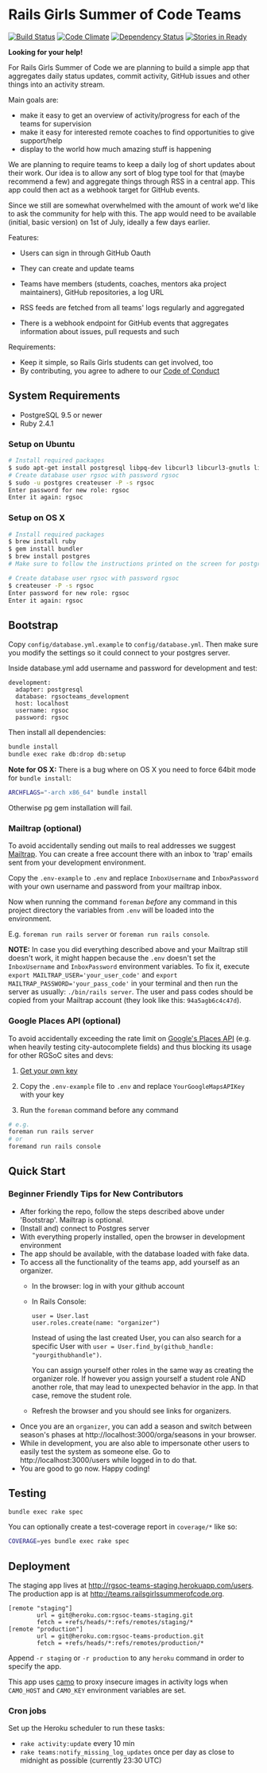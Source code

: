 # Rails Girls Summer of Code Teams
[![Build Status](https://travis-ci.org/rails-girls-summer-of-code/rgsoc-teams.svg?branch=master)](https://travis-ci.org/rails-girls-summer-of-code/rgsoc-teams)
[![Code Climate](https://codeclimate.com/github/rails-girls-summer-of-code/rgsoc-teams.svg)](https://codeclimate.com/github/rails-girls-summer-of-code/rgsoc-teams)
[![Dependency Status](https://gemnasium.com/rails-girls-summer-of-code/rgsoc-teams.svg)](https://gemnasium.com/rails-girls-summer-of-code/rgsoc-teams)
[![Stories in Ready](https://badge.waffle.io/rails-girls-summer-of-code/rgsoc-teams.svg?label=In%20progress&title=In%20Progress)](https://waffle.io/rails-girls-summer-of-code/rgsoc-teams)

**Looking for your help!**

For Rails Girls Summer of Code we are planning to build a simple app that
aggregates daily status updates, commit activity, GitHub issues and other
things into an activity stream.

Main goals are:

* make it easy to get an overview of activity/progress for each of the teams for supervision
* make it easy for interested remote coaches to find opportunities to give support/help
* display to the world how much amazing stuff is happening

We are planning to require teams to keep a daily log of short updates about
their work. Our idea is to allow any sort of blog type tool for that (maybe
recommend a few) and aggregate things through RSS in a central app. This app
could then act as a webhook target for GitHub events.

Since we still are somewhat overwhelmed with the amount of work we'd like to
ask the community for help with this. The app would need to be available
(initial, basic version) on 1st of July, ideally a few days earlier.

Features:

* Users can sign in through GitHub Oauth
* They can create and update teams
* Teams have members (students, coaches, mentors aka project maintainers), GitHub repositories, a log URL

* RSS feeds are fetched from all teams' logs regularly and aggregated
* There is a webhook endpoint for GitHub events that aggregates information about issues, pull requests and such

Requirements:

* Keep it simple, so Rails Girls students can get involved, too
* By contributing, you agree to adhere to our [Code of Conduct](https://github.com/rails-girls-summer-of-code/rgsoc-teams/blob/master/CODE_OF_CONDUCT.md)

## System Requirements

* PostgreSQL 9.5 or newer
* Ruby 2.4.1

### Setup on Ubuntu
```bash
# Install required packages
$ sudo apt-get install postgresql libpq-dev libcurl3 libcurl3-gnutls libcurl4-openssl-dev postgresql-contrib-9.5
# Create database user rgsoc with password rgsoc
$ sudo -u postgres createuser -P -s rgsoc
Enter password for new role: rgsoc
Enter it again: rgsoc
```

### Setup on OS X
```bash
# Install required packages
$ brew install ruby
$ gem install bundler
$ brew install postgres
# Make sure to follow the instructions printed on the screen for postgres

# Create database user rgsoc with password rgsoc
$ createuser -P -s rgsoc
Enter password for new role: rgsoc
Enter it again: rgsoc
```

## Bootstrap

Copy `config/database.yml.example` to `config/database.yml`. Then make sure you
modify the settings so it could connect to your postgres server.

Inside database.yml add username and password for development and test:
```
development:
  adapter: postgresql
  database: rgsocteams_development
  host: localhost
  username: rgsoc
  password: rgsoc
```
Then install all dependencies:

```bash
bundle install
bundle exec rake db:drop db:setup
```

**Note for OS X:** There is a bug where on OS X you need to force 64bit mode for `bundle install`:

```bash
ARCHFLAGS="-arch x86_64" bundle install
```

Otherwise pg gem installation will fail.

### Mailtrap (optional)

To avoid accidentally sending out mails to real addresses we suggest
[Mailtrap](https://mailtrap.io).
You can create a free account there with an inbox to 'trap' emails sent from
your development environment.

Copy the `.env-example` to `.env` and replace `InboxUsername` and
`InboxPassword` with your own username and password from your mailtrap
inbox.

Now when running the command `foreman` *before* any command in this project
directory the variables from `.env` will be loaded into the environment.

E.g. `foreman run rails server` or `foreman run rails console`.

**NOTE:** In case you did everything described above and your Mailtrap still doesn't work, it might happen because the `.env` doesn't set the `InboxUsername` and `InboxPassword` environment variables. To fix it, execute `export MAILTRAP_USER='your_user_code'` and `export MAILTRAP_PASSWORD='your_pass_code'` in your terminal and then run the server as usually: `./bin/rails server`. The user and pass codes should be copied from your Mailtrap account (they look like this: `94a5agb6c4c47d`).

### Google Places API (optional)

To avoid accidentally exceeding the rate limit on [Google's Places API][google-places] (e.g. when heavily testing city-autocomplete fields) and thus blocking its usage for other RGSoC sites and devs:

1. [Get your own key][google-places]

1. Copy the `.env-example` file to `.env` and replace `YourGoogleMapsAPIKey` with your key

1. Run the `foreman` command before any command
  ```sh
  # e.g.
  foreman run rails server
  # or
  foremand run rails console
  ```
[google-places]: https://developers.google.com/places/javascript/

## Quick Start 

### Beginner Friendly Tips for New Contributors

- After forking the repo, follow the steps described above under 'Bootstrap'. Mailtrap is optional.
- (Install and) connect to Postgres server 
- With everything properly installed, open the browser in development environment
- The app should be available, with the database loaded with fake data.
- To access all the functionality of the teams app, add yourself as an organizer.
    * In the browser: log in with your github account 
    * In Rails Console:
      ```
      user = User.last
      user.roles.create(name: "organizer")
      ```
      Instead of using the last created User, you can also search for a
      specific User with ```user = User.find_by(github_handle: "yourgithubhandle")```.

      You can assign yourself other roles in the same way as creating the
      organizer role. If however you assign yourself a student role AND another
      role, that may lead to unexpected behavior in the app. In that case,
      remove the student role. 
    * Refresh the browser and you should see links for organizers. 
- Once you are an `organizer`, you can add a season and switch between season's phases at
http://localhost:3000/orga/seasons in your browser.
- While in development, you are also able to impersonate other users to easily test the system
as someone else. Go to http://localhost:3000/users while logged in to do that.
- You are good to go now. Happy coding!

## Testing

```bash
bundle exec rake spec
```

You can optionally create a test-coverage report in `coverage/*` like so:

```bash
COVERAGE=yes bundle exec rake spec
```

## Deployment

The staging app lives at http://rgsoc-teams-staging.herokuapp.com/users. The production app is
at http://teams.railsgirlssummerofcode.org.

```
[remote "staging"]
        url = git@heroku.com:rgsoc-teams-staging.git
        fetch = +refs/heads/*:refs/remotes/staging/*
[remote "production"]
        url = git@heroku.com:rgsoc-teams-production.git
        fetch = +refs/heads/*:refs/remotes/production/*
```

Append `-r staging` or `-r production` to any `heroku` command in order to specify the app.

This app uses [camo](https://github.com/atmos/camo) to proxy insecure images in activity logs
when `CAMO_HOST` and `CAMO_KEY` environment variables are set.

### Cron jobs

Set up the Heroku scheduler to run these tasks:

* `rake activity:update`  every 10 min
* `rake teams:notify_missing_log_updates` once per day as close to midnight as possible (currently 23:30 UTC)

